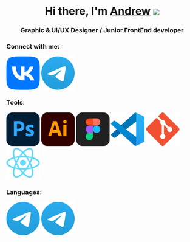 <h1 align="center">Hi there, I'm <a href="https://asdzn.pro/" target="_blank">Andrew</a> 
<img src="https://github.com/blackcater/blackcater/raw/main/images/Hi.gif" height="32"/></h1>
<h3 align="center">Graphic & UI/UX Designer / Junior FrontEnd developer</h3>

### Connect with me:
<p align="left">
	<a href="https://vk.com/asdznpro" target="blank"><img align="center" src="https://github.com/asdzn/asdzn/blob/main/icons/vk.svg" alt="asdznpro" /></a>
	<a href="https://t.me/asdznpro" target="blank"><img align="center" src="https://github.com/asdzn/asdzn/blob/main/icons/telegram.svg" alt="asdznpro" /></a>
</p>

### Tools:
<p align="left">
	<a href="#" target="blank"><img align="center" src="https://github.com/asdzn/asdzn/blob/main/icons/photoshop.svg" alt="Photoshop" /></a>
	<a href="#" target="blank"><img align="center" src="https://github.com/asdzn/asdzn/blob/main/icons/illustrator.svg" alt="Illustrator" /></a>
	<a href="#" target="blank"><img align="center" src="https://github.com/asdzn/asdzn/blob/main/icons/figma.svg" alt="Figma" /></a>
	<a href="#" target="blank"><img align="center" src="https://github.com/asdzn/asdzn/blob/main/icons/vs-code.svg" alt="VS Code" /></a>
	<a href="#" target="blank"><img align="center" src="https://github.com/asdzn/asdzn/blob/main/icons/git.svg" alt="Git" /></a>
	<a href="#" target="blank"><img align="center" src="https://github.com/asdzn/asdzn/blob/main/icons/react.svg" alt="React" /></a>
</p>

### Languages:
<p align="left">
	<a href="https://t.me/asdznpro" target="blank"><img align="center" src="https://github.com/asdzn/asdzn/blob/main/icons/telegram.svg" alt="asdznpro" /></a>
	<a href="https://t.me/asdznpro" target="blank"><img align="center" src="https://github.com/asdzn/asdzn/blob/main/icons/telegram.svg" alt="asdznpro" /></a>
</p>
